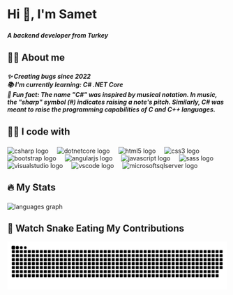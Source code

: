 <h1 align="left">Hi 👋, I'm Samet</h1>

###

<h5 align="left">A backend developer from Turkey</h5>

###

<h2 align="left">👨‍💻 About me</h2>

###

<h5 align="left">✨ Creating bugs since 2022<br>📚 I'm currently learning: C# .NET Core<br>🎲 Fun fact: The name "C#" was inspired by musical notation. In music, the "sharp" symbol (#) indicates raising a note's pitch. Similarly, C# was meant to raise the programming capabilities of C and C++ languages.</h5>


<h2 align="left">🧙‍♂️ I code with</h2>

###

<div align="left">
  <img src="https://cdn.jsdelivr.net/gh/devicons/devicon/icons/csharp/csharp-line.svg" height="40" alt="csharp logo"  />
  <img width="12" />
  <img src="https://cdn.jsdelivr.net/gh/devicons/devicon/icons/dotnetcore/dotnetcore-original.svg" height="40" alt="dotnetcore logo"  />
  <img width="12" />
  <img src="https://cdn.jsdelivr.net/gh/devicons/devicon/icons/html5/html5-original.svg" height="40" alt="html5 logo"  />
  <img width="12" />
  <img src="https://cdn.jsdelivr.net/gh/devicons/devicon/icons/css3/css3-original.svg" height="40" alt="css3 logo"  />
  <img width="12" />
  <img src="https://cdn.jsdelivr.net/gh/devicons/devicon/icons/bootstrap/bootstrap-plain.svg" height="40" alt="bootstrap logo"  />
  <img width="12" />
  <img src="https://cdn.jsdelivr.net/gh/devicons/devicon/icons/angularjs/angularjs-plain.svg" height="40" alt="angularjs logo"  />
  <img width="12" />
  <img src="https://cdn.jsdelivr.net/gh/devicons/devicon/icons/javascript/javascript-plain.svg" height="40" alt="javascript logo"  />
  <img width="12" />
  <img src="https://cdn.jsdelivr.net/gh/devicons/devicon/icons/sass/sass-original.svg" height="40" alt="sass logo"  />
  <img width="12" />
  <img src="https://cdn.jsdelivr.net/gh/devicons/devicon/icons/visualstudio/visualstudio-plain.svg" height="40" alt="visualstudio logo"  />
  <img width="12" />
  <img src="https://cdn.jsdelivr.net/gh/devicons/devicon/icons/vscode/vscode-original.svg" height="40" alt="vscode logo"  />
  <img width="12" />
  <img src="https://cdn.simpleicons.org/microsoftsqlserver/CC2927" height="40" alt="microsoftsqlserver logo"  />
</div>

###

<h2 align="left">🔥  My Stats</h2>

###

<div align="left">
  <img src="https://github-readme-stats.vercel.app/api/top-langs?username=LilTaro&locale=en&hide_title=false&layout=compact&card_width=320&langs_count=5&theme=dracula&hide_border=false&order=2" height="150" alt="languages graph"  />
  
</div>

<h2 align="left">🐍 Watch Snake Eating My Contributions</h2>

<picture>
  <source media="(prefers-color-scheme: dark)" srcset="https://raw.githubusercontent.com/LilTaro/LilTaro/output/github-contribution-grid-snake-dark.svg">
  <source media="(prefers-color-scheme: light)" srcset="https://raw.githubusercontent.com/LilTaro/LilTaro/output/github-contribution-grid-snake.svg">
  <img alt="github contribution grid snake animation" src="https://raw.githubusercontent.com/LilTaro/LilTaro/output/github-contribution-grid-snake.svg">
</picture>

###
